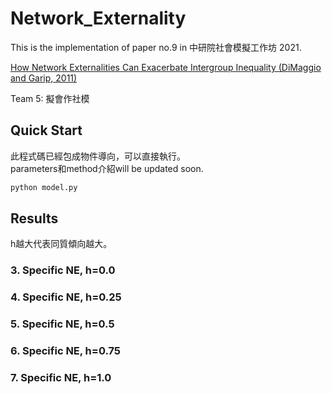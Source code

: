 # Network_Externality
This is the implementation of paper no.9 in 中研院社會模擬工作坊 2021.

[How Network Externalities Can Exacerbate Intergroup Inequality (DiMaggio and Garip, 2011)](https://www.jstor.org/stable/pdf/10.1086/659653.pdf?refreqid=excelsior%3Aabf277dd8e8dbfc001069fcbf9e1b7aa)

Team 5: 擬會作社模

## Quick Start
此程式碼已經包成物件導向，可以直接執行。  
parameters和method介紹will be updated soon.
```bash
python model.py
```

## Results
h越大代表同質傾向越大。

### 3. Specific NE, h=0.0

### 4. Specific NE, h=0.25

### 5. Specific NE, h=0.5

### 6. Specific NE, h=0.75

### 7. Specific NE, h=1.0